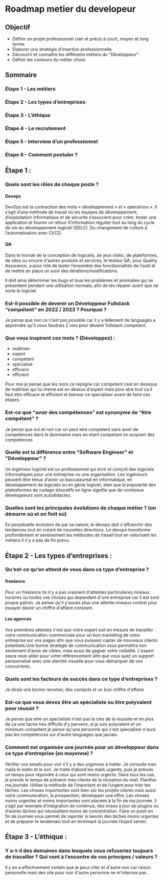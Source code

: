 # Roadmap metier du developeur

## Objectif

- Définir un projet professionnel clair et précis à court, moyen et long terme.
- Élaborer une stratégie d’insertion professionnelle
- Découvrir et connaître les différents métiers du “Développeur”
- Définir les contours du métier choisi

## Sommaire
### Étape 1 - Les métiers
### Étape 2 - Les types d’entreprises
### Étape 3 - L’éthique
### Étape 4 - Le recrutement 
### Étape 5 - Interview d’un professionnel
### Étape 6 - Comment postuler ?

## Étape 1 :

### Quels sont les rôles de chaque poste ?
#### Devops

DevOps est la contraction des mots « développement » et « opérations ». Il s’agit d’une méthode de travail où les équipes de développement, d’exploitation informatique et de sécurité s’associent pour créer, tester une application et fournir un retour d’information régulier tout au long du cycle de vie du développement logiciel (SDLC). Du changement de culture à l’automatisation avec CI/CD.

#### QA

Dans le monde de la conception de logiciels, de jeux vidéo, de plateformes, de sites ou encore d'autres produits et services, le testeur QA, pour Quality Assurance, a pour rôle de tester l’ensemble des fonctionnalités de l’outil et de mettre en place un suivi des itérations/modifications.

Il doit ainsi déterminer les bugs et tous les problèmes et anomalies qui se présentent pendant une utilisation normale, afin de les réparer avant que ne sorte le logiciel.


### Est-il possible de devenir un Développeur Fullstack “compétent” en 2022 / 2023 ? Pourquoi ?

Je pense que non ce n'est pas possible car il y a tellement de languages a apprendre qu'il nous faudrais 2 vies pour devenir fullstack competent.

### Que vous inspirent ces mots ? (Développez) :
- maîtriser
- expert
- compétent
- spécialisé
- efficace
- efficient

Pour moi je pense que les mots ce rejoigne car competent cest en dessous de maitriser qui lui meme est en dessus d'expert mais pour etre tout ca il faut etre efficace et efficient et biensur ce specialiser avant de faire ces etapes.

### Est-ce que “avoir des compétences” est synonyme de “être compétent” ?

Je pense que oui et non car on peut etre competent sans avoir de competences dans le dommaine mais en etant competant on acquiert des competences

### Quelle est la différence entre “Software Engineer” et "Développeur" ? 

Un ingénieur logiciel est un professionnel qui écrit et conçoit des logiciels informatiques pour une entreprise ou une organisation. Les ingénieurs peuvent être tenus d'avoir un baccalauréat en informatique, en développement de logiciels ou en génie logiciel, bien que la popularité des platesformes de codage éducatifs en ligne signifie que de nombreux développeurs sont autodidactes.

### Quelles sont les principales évolutions de chaque métier ? (on démarre où et on finit où)

En perpétuelle évolution de par sa nature, le devops doit s'affranchir des tendances tout en créant de nouvelles directions. Le devops transforme profondément et sereinement les méthodes de travail tout en valorisant les métiers.Il n'y a pas de fin prevu.

## Étape 2 - Les types d’entreprises :
### Qu’est-ce qu’on attend de vous dans ce type d’entreprise ?
#### freelance 

Pour un freelance ils n'y a pas vraiment d'attentes particulieres niveaux horaires ou toutes ces choses qui dependent d'une entreprise car il est sont propre patron. Je pense qu'il y'aurais plus une attente niveaux contrat pour essayer davoir un chiffre d'affaire constant.

#### Les agences

 Vos premières attentes c'est que votre expert soit en mesure de travailler votre communication commerciale pour un bon markéting de votre entreprise sur vos pages afin que vous puissiez capter de nouveaux clients potentiels.Une bonne stratégie de communication vous permettra non seulement d'avoir de  cibles, mais aussi de gagner votre visibilité. L'expert saura vous aider pour votre référencement afin que vous ayez un support personnalisé avec une identité visuelle pour vous démarquer de vos concurrents. 

### Quels sont les facteurs de succès dans ce type d’entreprises ?

Je dirais une bonne renomer, des contacts et un bon chiffre d'affaire

### Est-ce que vous devez être un spécialiste ou être polyvalent pour réussir ?

Je pense que etre un specialiste n'est pas la cles de la reussite et en plus de ca une tache tres difficile d'y parvenir, si je suis polyvalent et un minimum competent je pense qu'une personne qui c'est specialiser n'aura pas les competences sur d'autre languages que jaurais.

### Comment est organisée une journée pour un développeur dans ce type d’entreprise (en moyenne) ?

Vérifier vos emails pour voir s’il y a des urgences à traiter. Je consulte mes mails le matin et le soir. Je traite d’abord les mails urgents, puis je prévois un temps pour répondre à ceux qui sont moins urgents. Dans tous les cas, je prends le temps de prévenir mes clients de la réception du mail.
Planifier ma journée. Utilise la méthode de l’important et de l’urgent pour trier tes tâches. Les choses importantes sont bien sûr les projets clients mais aussi votre communication, la prospection, développer une offre. Les choses moins urgentes et moins importantes sont placées à la fin de ma journée. Il s’agit par exemple d’intégration de contenus, des mises à jour de plugins ou d’autres tâches qui nécessitent moins de concentration.
Faire un point en fin de journée vous permet de reporter si besoin des tâches moins urgentes et de préparer le lendemain tout en terminant la journée l’esprit serein.

## Étape 3 - L’éthique :
### Y a-t-il des domaines dans lesquels vous refuseriez toujours de travailler ? Qui vont à l’encontre de vos principes / valeurs ?

Il y en a effectivement certain que je peux citer et d'autre non car raison personelle mais des site pour nuir d'autre personne ne m'intersse pas .


 